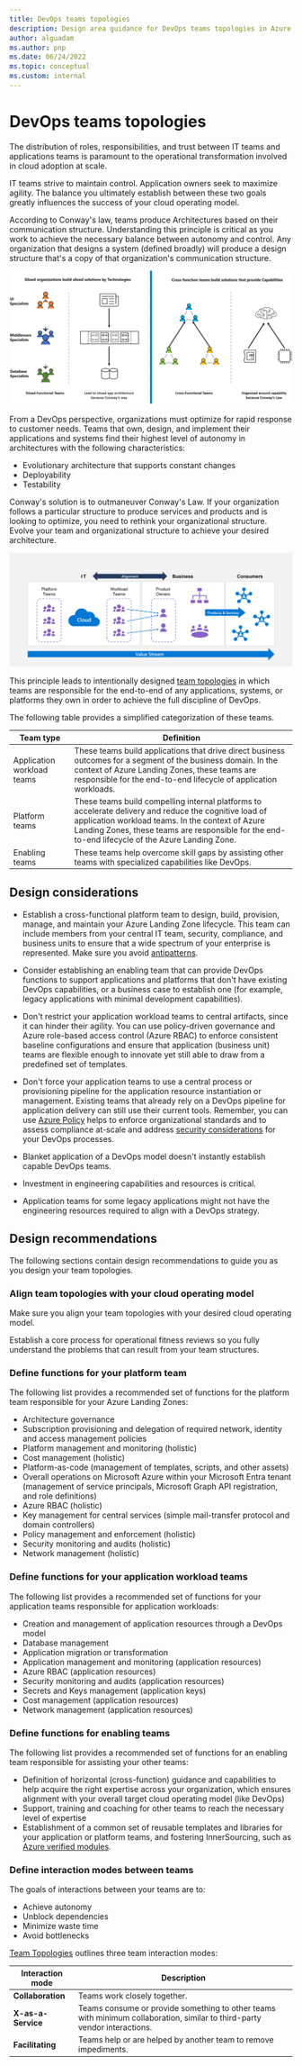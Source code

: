 ```yaml
---
title: DevOps teams topologies
description: Design area guidance for DevOps teams topologies in Azure Landing Zones
author: alguadam
ms.author: pnp
ms.date: 06/24/2022
ms.topic: conceptual
ms.custom: internal
---
```


# DevOps teams topologies

The distribution of roles, responsibilities, and trust between IT teams and applications teams is paramount to the operational transformation involved in cloud adoption at scale.

IT teams strive to maintain control. Application owners seek to maximize agility. The balance you ultimately establish between these two goals greatly influences the success of your cloud operating model.

According to Conway's law, teams produce Architectures based on their communication structure. Understanding this principle is critical as you work to achieve the necessary balance between autonomy and control. Any organization that designs a system (defined broadly) will produce a design structure that's a copy of that organization's communication structure.

![Diagram illustrating Conway's Law.](./media/conways-law.png)


From a DevOps perspective, organizations must optimize for rapid response to customer needs. Teams that own, design, and implement their applications and systems find their highest level of autonomy in architectures with the following characteristics:

- Evolutionary architecture that supports constant changes
- Deployability
- Testability

Conway's solution is to outmaneuver Conway's Law. If your organization follows a particular structure to produce services and products and is looking to optimize, you need to rethink your organizational structure. Evolve your team and organizational structure to achieve your desired architecture.

![Diagram of Reverse Conway Maneuver.](./media/reverse-conway-maneuver.png)


This principle leads to intentionally designed [team topologies](https://teamtopologies.com/) in which teams are responsible for the end-to-end of any applications, systems, or platforms they own in order to achieve the full discipline of DevOps.

The following table provides a simplified categorization of these teams.

| Team type | Definition
| - | - |
| Application workload teams | These teams build applications that drive direct business outcomes for a segment of the business domain. In the context of Azure Landing Zones, these teams are responsible for the end-to-end lifecycle of application workloads.
| Platform teams | These teams build compelling internal platforms to accelerate delivery and reduce the cognitive load of application workload teams. In the context of Azure Landing Zones, these teams are responsible for the end-to-end lifecycle of the Azure Landing Zone.
| Enabling teams | These teams help overcome skill gaps by assisting other teams with specialized capabilities like DevOps.

## Design considerations

- Establish a cross-functional platform team to design, build, provision, manage, and maintain your Azure Landing Zone lifecycle. This team can include members from your central IT team, security, compliance, and business units to ensure that a wide spectrum of your enterprise is represented. Make sure you avoid [antipatterns](../../antipatterns/ready-antipatterns.md#antipattern-become-a-cloud-provider).

- Consider establishing an enabling team that can provide DevOps functions to support applications and platforms that don't have existing DevOps capabilities, or a business case to establish one (for example, legacy applications with minimal development capabilities).

- Don't restrict your application workload teams to central artifacts, since it can hinder their agility. You can use policy-driven governance and Azure role-based access control (Azure RBAC) to enforce consistent baseline configurations and ensure that application (business unit) teams are flexible enough to innovate yet still able to draw from a predefined set of templates.

- Don't force your application teams to use a central process or provisioning pipeline for the application resource instantiation or management. Existing teams that already rely on a DevOps pipeline for application delivery can still use their current tools. Remember, you can use [Azure Policy](/azure/governance/policy/overview) helps to enforce organizational standards and to assess compliance at-scale and address [security considerations](./security-considerations-overview.md) for your DevOps processes.

- Blanket application of a DevOps model doesn't instantly establish capable DevOps teams.

- Investment in engineering capabilities and resources is critical.

- Application teams for some legacy applications might not have the engineering resources required to align with a DevOps strategy.

## Design recommendations

The following sections contain design recommendations to guide you as you design your team topologies.

### Align team topologies with your cloud operating model

Make sure you align your team topologies with your desired cloud operating model.

Establish a core process for operational fitness reviews so you fully understand the problems that can result from your team structures.

### Define functions for your platform team

The following list provides a recommended set of functions for the platform team responsible for your Azure Landing Zones:

- Architecture governance
- Subscription provisioning and delegation of required network, identity and access management policies
- Platform management and monitoring (holistic)
- Cost management (holistic)
- Platform-as-code (management of templates, scripts, and other assets)
- Overall operations on Microsoft Azure within your Microsoft Entra tenant (management of service principals, Microsoft Graph API registration, and role definitions)
- Azure RBAC (holistic)
- Key management for central services (simple mail-transfer protocol and domain controllers)
- Policy management and enforcement (holistic)
- Security monitoring and audits (holistic)
- Network management (holistic)
    
### Define functions for your application workload teams

The following list provides a recommended set of functions for your application teams responsible for application workloads:

- Creation and management of application resources through a DevOps model
- Database management
- Application migration or transformation
- Application management and monitoring (application resources)
- Azure RBAC (application resources)
- Security monitoring and audits (application resources)
- Secrets and Keys management (application keys)
- Cost management (application resources)
- Network management (application resources)

### Define functions for enabling teams

The following list provides a recommended set of functions for an enabling team responsible for assisting your other teams:

- Definition of horizontal (cross-function) guidance and capabilities to help acquire the right expertise across your organization, which ensures alignment with your overall target cloud operating model (like DevOps)
- Support, training and coaching for other teams to reach the necessary level of expertise
- Establishment of a common set of reusable templates and libraries for your application or platform teams, and fostering InnerSourcing, such as [Azure verified modules](https://aka.ms/avm).

### Define interaction modes between teams

The goals of interactions between your teams are to:

- Achieve autonomy
- Unblock dependencies
- Minimize waste time
- Avoid bottlenecks

[Team Topologies](https://teamtopologies.com/) outlines three team interaction modes:

| Interaction mode | Description |
| - | - |
| **Collaboration** | Teams work closely together. |
| **X-as-a-Service** | Teams consume or provide something to other teams with minimum collaboration, similar to third-party vendor interactions. |
| **Facilitating** | Teams help or are helped by another team to remove impediments. |
